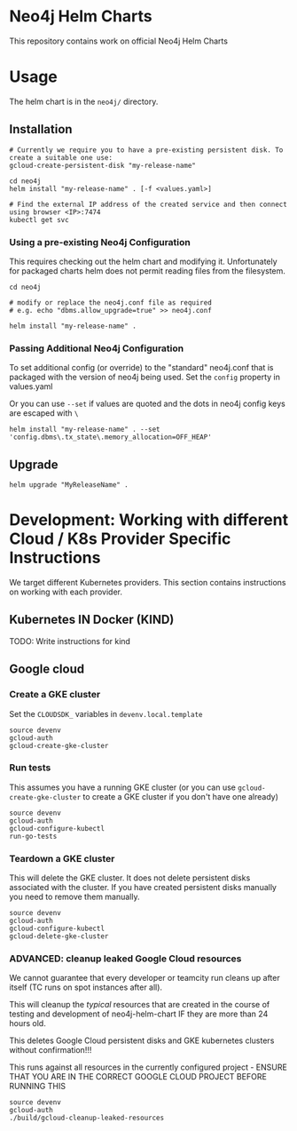 # Neo4j Helm Charts

This repository contains work on official Neo4j Helm Charts


# Usage

The helm chart is in the `neo4j/` directory.

## Installation

```
# Currently we require you to have a pre-existing persistent disk. To create a suitable one use:
gcloud-create-persistent-disk "my-release-name"

cd neo4j
helm install "my-release-name" . [-f <values.yaml>]

# Find the external IP address of the created service and then connect using browser <IP>:7474 
kubectl get svc 
```

### Using a pre-existing Neo4j Configuration

This requires checking out the helm chart and modifying it. Unfortunately for packaged charts helm does not permit reading files from the filesystem. 
```
cd neo4j

# modify or replace the neo4j.conf file as required
# e.g. echo "dbms.allow_upgrade=true" >> neo4j.conf

helm install "my-release-name" .
```

### Passing Additional Neo4j Configuration

To set additional config (or override) to the "standard" neo4j.conf that is packaged with the version of neo4j being used. Set the `config` property in values.yaml 

Or you can use `--set` if values are quoted and the dots in neo4j config keys are escaped with `\`
```
helm install "my-release-name" . --set 'config.dbms\.tx_state\.memory_allocation=OFF_HEAP'
```

## Upgrade

```
helm upgrade "MyReleaseName" .
```


# Development: Working with different Cloud / K8s Provider Specific Instructions

We target different Kubernetes providers. This section contains instructions on working with each provider. 

## Kubernetes IN Docker (KIND)

TODO: Write instructions for kind

## Google cloud

### Create a GKE cluster

Set the `CLOUDSDK_` variables in `devenv.local.template`

```
source devenv
gcloud-auth
gcloud-create-gke-cluster
```

### Run tests

This assumes you have a running GKE cluster (or you can use `gcloud-create-gke-cluster` to create a GKE cluster if you don't have one already)

```
source devenv
gcloud-auth
gcloud-configure-kubectl
run-go-tests
```

### Teardown a GKE cluster

This will delete the GKE cluster. It does not delete persistent disks associated with the cluster. 
If you have created persistent disks manually you need to remove them manually.
```
source devenv
gcloud-auth
gcloud-configure-kubectl
gcloud-delete-gke-cluster
```

### ADVANCED: cleanup leaked Google Cloud resources

We cannot guarantee that every developer or teamcity run cleans up after itself (TC runs on spot instances after all).

This will cleanup the _typical_ resources that are created in the course of testing and development of neo4j-helm-chart IF they are more than 24 hours old.


This deletes Google Cloud persistent disks and GKE kubernetes clusters without confirmation!!!


This runs against all resources in the currently configured project - ENSURE THAT YOU ARE IN THE CORRECT GOOGLE CLOUD PROJECT BEFORE RUNNING THIS 

```
source devenv
gcloud-auth
./build/gcloud-cleanup-leaked-resources
```